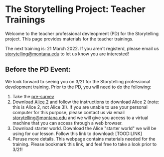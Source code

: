 # The Storytelling Project: Teacher Trainings

Welcome to the teacher professional devleopment (PD) for the Storytelling
project.  This page provides materials for the teacher trainings.

The next training is: 21 March 2022.  If you aren't registerd, please email us <storytelling@montana.edu> to let us know you are interested!

## Before the PD Event:

We look forward to seeing you on 3/21 for the Storytelling professional
development training.  Prior to the PD, you will need to do the following:

1. Take the [pre-survey]()
2. Download [Alice 2](https://www.alice.org/get-alice/alice-2/) and follow the
   instructions to download Alice 2 (note: this is Alice 2, not Alice 3!).  If
   you are unable to use your personal computer for this purpose, please contact
   us via email <storytelling@montana.edu> and we will give you access to a
   virtual machine that you can access through a web browser.
3. Download starter world. Download the Alice "starter world" we will be using
   for our lesson. Follow this link to download: [TOOD:LINK] 
4. Peruse more details. This webpage contains materials needed for the training.
   Please bookmark this link, and feel free to take a look prior to 3/21!

